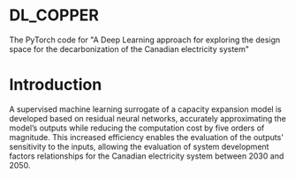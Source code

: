 # DL_COPPER
The PyTorch code for "A Deep Learning approach for exploring the design space for the decarbonization of the Canadian electricity system"
# Introduction
A supervised machine learning surrogate of a capacity expansion model is developed based on residual neural networks, accurately approximating the model’s outputs while reducing the computation cost by five orders of magnitude. This increased efficiency enables the evaluation of the outputs' sensitivity to the inputs, allowing the evaluation of system development factors relationships for the Canadian electricity system between 2030 and 2050.
